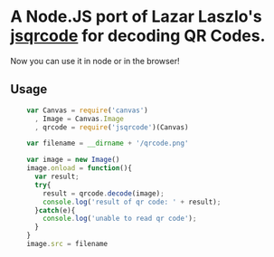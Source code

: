# A Node.JS port of Lazar Laszlo's [jsqrcode](https://github.com/LazarSoft/jsqrcode) for decoding QR Codes.

Now you can use it in node or in the browser!

## Usage

````javascript
    var Canvas = require('canvas')
      , Image = Canvas.Image
      , qrcode = require('jsqrcode')(Canvas)

    var filename = __dirname + '/qrcode.png'

    var image = new Image()
    image.onload = function(){
      var result;
      try{
        result = qrcode.decode(image);
        console.log('result of qr code: ' + result);
      }catch(e){
        console.log('unable to read qr code');
      }
    }
    image.src = filename
````
